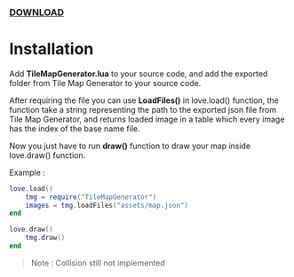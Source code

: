 ### [DOWNLOAD](https://minhaskamal.github.io/DownGit/#/home?url=https://github.com/westboy31/TileMapGeneratorJsonExport/tree/main/Love2D%20%40westboy31)

# Installation

Add **TileMapGenerator.lua** to your source code, and add the exported folder from Tile Map Generator to your source code.

After requiring the file you can use **LoadFiles()** in love.load() function, the function take a string representing the path to the exported json file from Tile Map Generator, and returns loaded image in a table which every image has the index of the base name file.

Now you just have to run **draw()** function to draw your map inside love.draw() function.

Example :

```lua
love.load()
    tmg = require("TileMapGenerator")
    images = tmg.loadFiles("assets/map.json")
end 

love.draw()
    tmg.draw()
end
```
> Note :  Collision still not implemented
